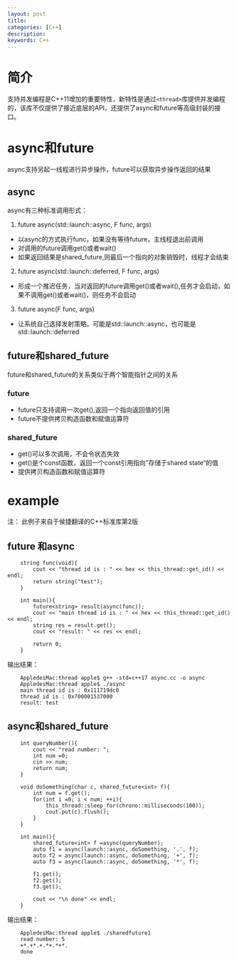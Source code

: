 ```yaml
---
layout: post
title: 
categories: [C++]
description: 
keywords: C++
---
```

# 简介
支持并发编程是C++11增加的重要特性，新特性是通过`<thread>`库提供并发编程的，该库不仅提供了接近底层的API，还提供了async和future等高级封装的接口。
# async和future
async支持另起一线程进行异步操作，future可以获取异步操作返回的结果
## async
async有三种标准调用形式：
1. future async(std::launch::async, F func, args)
* 以async的方式执行func，如果没有等待future，主线程退出前调用
* 对调用的future调用get()或者wait()
* 如果返回结果是shared_future,则最后一个指向的对象销毁时，线程才会结束
2. future async(std::launch::deferred, F func, args)
* 形成一个推迟任务，当对返回的future调用get()或者wait(),任务才会启动，如果不调用get()或者wait()，则任务不会启动
3. future async(F func, args)
* 让系统自己选择发射策略。可能是std::launch::async，也可能是std::launch::deferred
## future和shared_future
future和shared_future的关系类似于两个智能指针之间的关系
### future
* future只支持调用一次get(),返回一个指向返回值的引用
* future不提供拷贝构造函数和赋值运算符

### shared_future
* get()可以多次调用，不会令状态失效
* get()是个const函数，返回一个const引用指向”存储于shared state“的值
* 提供拷贝构造函数和赋值运算符

# example
注： 此例子来自于侯捷翻译的C++标准库第2版
## future 和async
```
    string func(void){
        cout << "thread id is : " << hex << this_thread::get_id() << endl;
        return string("test");
    }

    int main(){
        future<string> result(async(func)); 
        cout << "main thread id is : " << hex << this_thread::get_id() << endl;
        string res = result.get();
        cout << "result: " << res << endl;

        return 0;
    }
```
输出结果：
```
    AppledeiMac:thread apple$ g++ -std=c++17 async.cc -o async
    AppledeiMac:thread apple$ ./async 
    main thread id is : 0x111719dc0
    thread id is : 0x700001537000
    result: test
```

## async和shared_future
```
    int queryNumber(){
        cout << "read number: ";
        int num =0;
        cin >> num;
        return num;
    }

    void doSomething(char c, shared_future<int> f){
        int num = f.get();
        for(int i =0; i < num; ++i){
            this_thread::sleep_for(chrono::milliseconds(100));
            cout.put(c).flush();
        }
    }

    int main(){
        shared_future<int> f =async(queryNumber);
        auto f1 = async(launch::async, doSomething, '.', f);
        auto f2 = async(launch::async, doSomething, '+', f);
        auto f3 = async(launch::async, doSomething, '*', f);

        f1.get();
        f2.get();
        f3.get();

        cout << "\n done" << endl;
    }
```
输出结果：
```
    AppledeiMac:thread apple$ ./sharedfuture1 
    read number: 5
    +*.+*.+.*+.*+*.
    done
```
